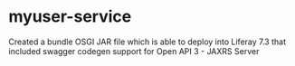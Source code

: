 # myuser-service
 
Created a bundle OSGI JAR file which is able to deploy into  Liferay 7.3 that included swagger codegen support for Open API 3 - JAXRS Server